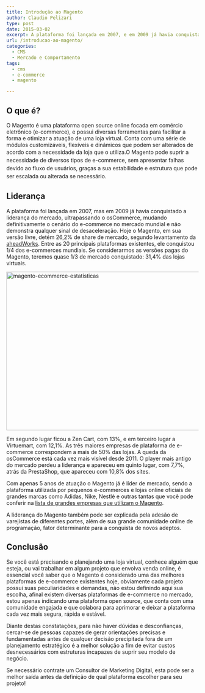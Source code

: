 ```yaml
---
title: Introdução ao Magento
author: Claudio Pelizari
type: post
date: 2015-03-02
excerpt: A plataforma foi lançada em 2007, e em 2009 já havia conquistado a liderança, mudando o cenário do e-commerce no mercado mundial.
url: /introducao-ao-magento/
categories:
  - CMS
  - Mercado e Comportamento
tags:
  - cms
  - e-commerce
  - magento

---
```

## O que é?

O Magento é uma plataforma open source online focada em comércio eletrônico (e-commerce), e possui diversas ferramentas para facilitar a forma e otimizar a atuação de uma loja virtual. Conta com uma série de módulos customizáveis, flexíveis e dinâmicos que podem ser alterados de acordo com a necessidade da loja que o utiliza.<span style="line-height: 1.5">O Magento pode suprir a necessidade de diversos tipos de e-commerce, sem apresentar falhas devido ao fluxo de usuários, graças a sua estabilidade e estrutura que pode ser escalada ou alterada se necessário.</span>

## Liderança

A plataforma foi lançada em 2007, mas em 2009 já havia conquistado a liderança do mercado, ultrapassando o osCommerce, mudando definitivamente o cenário do e-commerce no mercado mundial e não demonstra qualquer sinal de desaceleração. Hoje o Magento, em sua versão livre, detém 26,2% de share de mercado, segundo levantamento da <a href="http://blog.aheadworks.com/2012/09/magento-got-a-third-slice-of-pie/" target="_blank">aheadWorks</a>. Entre as 20 principais plataformas existentes, ele conquistou 1/4 dos e-commerces mundiais. Se considerarmos as versões pagas do Magento, teremos quase 1/3 de mercado conquistado: 31,4% das lojas virtuais.

[<img class=" wp-image-47296 size-full aligncenter" src="http://tableless.com.br/wp-content/uploads/2015/02/magento-ecommerce-estatisticas.png" alt="magento-ecommerce-estatisticas" width="700" height="414" srcset="uploads/2015/02/magento-ecommerce-estatisticas.png 700w, uploads/2015/02/magento-ecommerce-estatisticas-235x139.png 235w, uploads/2015/02/magento-ecommerce-estatisticas-400x237.png 400w" sizes="(max-width: 700px) 100vw, 700px" />][1]
  
Em segundo lugar ficou a Zen Cart, com 13%, e em terceiro lugar a Virtuemart, com 12,1%. As três maiores empresas de plataforma de e-commerce correspondem a mais de 50% das lojas. A queda da osCommerce está cada vez mais visível desde 2011. O player mais antigo do mercado perdeu a liderança e apareceu em quinto lugar, com 7,7%, atrás da PrestaShop, que apareceu com 10,8% dos sites.

Com apenas 5 anos de atuação o Magento já é líder de mercado, sendo a plataforma utilizada por pequenos e-commerces e lojas online oficiais de grandes marcas como Adidas, Nike, Nestlé e outras tantas que você pode conferir na <a href="http://www.magentocommerce.com/product/enterprise-whos-using-magento" target="_blank">lista de grandes empresas que utilizam o Magento</a>.

A liderança do Magento também pode ser explicada pela adesão de varejistas de diferentes portes, além de sua grande comunidade online de programação, fator determinante para a conquista de novos adeptos.

## Conclusão

Se você está precisando e planejando uma loja virtual, conhece alguém que esteja, ou vai trabalhar em algum projeto que envolva venda online, é essencial você saber que o Magento é considerado uma das melhores plataformas de e-commerce existentes hoje, obviamente cada projeto possui suas peculiaridades e demandas, não estou definindo aqui sua escolha, afinal existem diversas plataformas de e-commerce no mercado, estou apenas indicando uma plataforma open source, que conta com uma comunidade engajada e que colabora para aprimorar e deixar a plataforma cada vez mais segura, rápida e estável.

Diante destas constatações, para não haver dúvidas e desconfianças, cercar-se de pessoas capazes de gerar orientações precisas e fundamentadas antes de qualquer decisão precipitada fora de um planejamento estratégico é a melhor solução a fim de evitar custos desnecessários com estruturas incapazes de suprir seu modelo de negócio.

Se necessário contrate um Consultor de Marketing Digital, esta pode ser a melhor saída antes da definição de qual plataforma escolher para seu projeto!

 [1]: http://tableless.com.br/wp-content/uploads/2015/02/magento-ecommerce-estatisticas.png